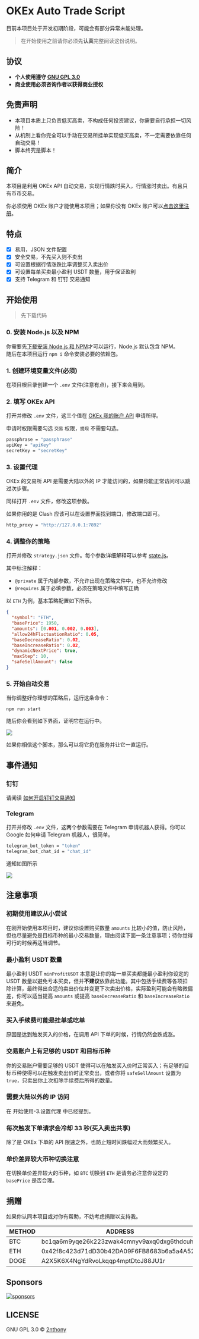 # OKEx Auto Trade Script

目前本项目处于开发初期阶段，可能会有部分异常未能处理。

> 在开始使用之前请你必须先**认真**完整阅读这份说明。

## 协议

- **个人使用遵守 [GNU GPL 3.0](./LICENSE)**
- **商业使用必须咨询作者以获得商业授权**

## 免责声明

- 本项目本质上只负责低买高卖，不构成任何投资建议，你需要自行承担一切风险！
- 从机制上看你完全可以手动在交易所挂单实现低买高卖，不一定需要依靠任何自动交易！
- 脚本终究是脚本！

## 简介

本项目是利用 OKEx API 自动交易，实现行情跌时买入，行情涨时卖出。有且只有币币交易。

你必须使用 OKEx 账户才能使用本项目；如果你没有 OKEx 账户可以[点击这里注册](https://www.okex.com/join/4710873)。

## 特点

- [x] 易用，JSON 文件配置
- [x] 安全交易，不先买入则不卖出
- [x] 可设置根据行情涨跌比率调整买入卖出价
- [x] 可设置每单买卖最小盈利 USDT 数量，用于保证盈利
- [x] 支持 Telegram 和 钉钉 交易通知

## 开始使用

> 先下载代码

### 0. 安装 Node.js 以及 NPM

你需要先[下载安装 Node.js 和 NPM](https://nodejs.org/zh-cn/)才可以运行，Node.js 默认包含 NPM。  
随后在本项目运行 `npm i` 命令安装必要的依赖包。

### 1. 创建环境变量文件(必须)

在项目根目录创建一个 `.env` 文件(注意有点)，接下来会用到。

### 2. 填写 OKEx API

打开并修改 `.env` 文件，这三个值在 [OKEx 我的账户 API](https://www.okex.com/account/my-api) 申请所得。

申请时权限需要勾选 `交易` 权限，`提现` 不需要勾选。

```bash
passphrase = "passphrase"
apiKey = "apiKey"
secretKey = "secretKey"
```

### 3. 设置代理

OKEx 的交易所 API 是需要大陆以外的 IP 才能访问的，如果你能正常访问可以跳过次步骤。

同样打开 `.env` 文件，修改这项参数。

如果你用的是 Clash 应该可以在设置界面找到端口，修改端口即可。

```bash
http_proxy = "http://127.0.0.1:7892"
```

### 4. 调整你的策略

打开并修改 `strategy.json` 文件。每个参数详细解释可以参考 [state.js](./app/store/state.js)。

其中标注解释：

- `@private` 属于内部参数，不允许出现在策略文件中，也不允许修改
- `@requires` 属于必填参数，必须在策略文件中填写正确

以 `ETH` 为例，基本策略配置如下所示。

```json
{
  "symbol": "ETH",
  "basePrice": 1950,
  "amounts": [0.001, 0.002, 0.003],
  "allow24hFluctuationRatio": 0.05,
  "baseDecreaseRatio": 0.02,
  "baseIncreaseRatio": 0.02,
  "dynamicNextPrice": true,
  "maxStep": 10,
  "safeSellAmount": false
}
```

### 5. 开始自动交易

当你调整好你理想的策略后，运行这条命令：

```console
npm run start
```

随后你会看到如下界面，证明它在运行中。

![](https://cdn.jsdelivr.net/gh/2nthony/github-itself-image-hosting-service@main/uPic/fvCujfB6fN8G.png)

如果你相信这个脚本，那么可以将它扔在服务并让它一直运行。

## 事件通知

### 钉钉

请阅读 [如何开启钉钉交易通知](https://2nthony.notion.site/66c43cd0d9054a6b98adb1798055eef3)

### Telegram

打开并修改 `.env` 文件，这两个参数需要在 Telegram 申请机器人获得。你可以 Google 如何申请 Telegram 机器人，很简单。

```bash
telegram_bot_token = "token"
telegram_bot_chat_id = "chat_id"
```

通知如图所示

![](https://cdn.jsdelivr.net/gh/2nthony/github-itself-image-hosting-service@main/uPic/R2PZ0iOpeoy5.png)

## 注意事项

### 初期使用建议从小尝试

在刚开始使用本项目时，建议你设置购买数量 `amounts` 比较小的值，防止风险，但也尽量避免是目标币种的最小交易数量，理由阅读下面一条注意事项；待你觉得可行的时候再适当调节。

### 最小盈利 USDT 数量

最小盈利 USDT `minProfitUSDT` 本意是让你的每一单买卖都能最小盈利你设定的 USDT 数量以避免亏本买卖，但并**不建议**依靠此功能。其中包括手续费等各项扣除计算，最终得出合适的卖出价位并变更下次卖出价格，实际盈利可能会有略微偏差，你可以适当提高 `amounts` 或提高 `baseDecreaseRatio` 和 `baseIncreaseRatio` 来避免。

### 买入手续费可能是挂单或吃单

原因是达到触发买入的价格，在调用 API 下单的时候，行情仍然会跌或涨。

### 交易账户上有足够的 USDT 和目标币种

你的交易账户需要足够的 USDT 使得可以在触发买入价时正常买入；有足够的目标币种使得可以在触发卖出价时正常卖出，或者你将 `safeSellAmount` 设置为 `true`，只卖出你上次扣除手续费后所得的数量。

### 需要大陆以外的 IP 访问

在 开始使用-3.设置代理 中已经提到。

### 每次触发下单请求会冷却 33 秒(买入卖出共享)

除了是 OKEx 下单的 API 限速之外，也防止短时间跌幅过大而频繁买入。

### 单价差异较大币种切换注意

在切换单价差异较大的币种，如 `BTC` 切换到 `ETH` 是请务必注意你设定的 `basePrice` 是否合理。

## 捐赠

如果你认同本项目或对你有帮助，不妨考虑捐赠以支持我。

| METHOD | ADDRESS                                    |
| ------ | ------------------------------------------ |
| BTC    | bc1qa6m9yqe26k223zwak4cmnyv9axq0dxg6thdcuh |
| ETH    | 0x42f8c423d71dD30b42DA09F6FB8683b6a5a4A524 |
| DOGE   | A2X5K6X4NgYdRvoLkqqp4mptDtcJ88JU1r         |

## Sponsors

[![sponsors](https://cdn.jsdelivr.net/gh/2nthony/sponsors-image/sponsors.svg)](https://github.com/sponsors/2nthony)

## LICENSE

GNU GPL 3.0 © [2nthony](https://github.com/2nthony)
